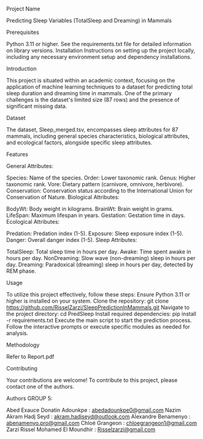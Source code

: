 Project Name

Predicting Sleep Variables (TotalSleep and Dreaming) in Mammals

Prerequisites

Python 3.11 or higher. See the requirements.txt file for detailed information on library versions. Installation Instructions on setting up the project locally, including any necessary environment setup and dependency installations.

Introduction

This project is situated within an academic context, focusing on the application of machine learning techniques to a dataset for predicting total sleep duration and dreaming time in mammals. One of the primary challenges is the dataset's limited size (87 rows) and the presence of significant missing data.

Dataset

The dataset, Sleep_merged.tsv, encompasses sleep attributes for 87 mammals, including general species characteristics, biological attributes, and ecological factors, alongside specific sleep attributes.

Features

General Attributes:

Species: Name of the species. Order: Lower taxonomic rank. Genus: Higher taxonomic rank. Vore: Dietary pattern (carnivore, omnivore, herbivore). Conservation: Conservation status according to the International Union for Conservation of Nature. Biological Attributes:

BodyWt: Body weight in kilograms. BrainWt: Brain weight in grams. LifeSpan: Maximum lifespan in years. Gestation: Gestation time in days. Ecological Attributes:

Predation: Predation index (1-5). Exposure: Sleep exposure index (1-5). Danger: Overall danger index (1-5). Sleep Attributes:

TotalSleep: Total sleep time in hours per day. Awake: Time spent awake in hours per day. NonDreaming: Slow wave (non-dreaming) sleep in hours per day. Dreaming: Paradoxical (dreaming) sleep in hours per day, detected by REM phase.

Usage

To utilize this project effectively, follow these steps: Ensure Python 3.11 or higher is installed on your system. Clone the repository: git clone https://github.com/RisselZarzi/SleepPredictionInMammals.git Navigate to the project directory: cd PredSleep Install required dependencies: pip install -r requirements.txt Execute the main script to start the prediction process. Follow the interactive prompts or execute specific modules as needed for analysis.

Methodology

Refer to Report.pdf

Contributing

Your contributions are welcome! To contribute to this project, please contact one of the authors.

Authors GROUP 5:

Abed Exauce Donatin Adounkpe : abedadounkpe0@gmail.com Nazim Akram Hadj Seyd : akram.hadjseyd@outlook.com Alexandre Benamenyo : abenamenyo.pro@gmail.com Chloé Grangeon : chloegrangeon1@gmail.com Zarzi Rissel Mohamed El Moundhir : Risselzarzi@gmail.com
